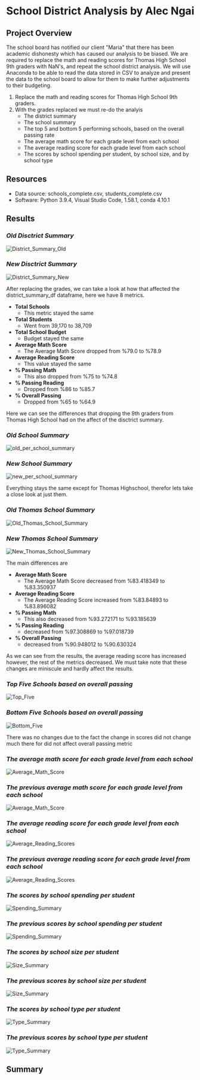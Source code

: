 # School District Analysis by Alec Ngai
## Project Overview

The school board has notified our client "Maria" that there has been academic dishonesty which has caused our analysis to be biased. We are required to replace the math and reading scores for Thomas High School 9th graders with NaN's, and repeat the school district analysis. We will use Anaconda to be able to read the data stored in CSV to analyze and present the data to the school board to allow for them to make further adjustments to their budgeting. 

1. Replace the math and reading scores for Thomas High School 9th graders. 
2. With the grades replaced we must re-do the analyis
    - The district summary
    - The school summary
    - The top 5 and bottom 5 performing schools, based on the overall passing rate
    - The average math score for each grade level from each school
    - The average reading score for each grade level from each school
    - The scores by school spending per student, by school size, and by school type

## Resources
- Data source: schools_complete.csv, students_complete.csv
- Software: Python 3.9.4, Visual Studio Code, 1.58.1, conda 4.10.1

## Results

### ***Old Disctrict Summary*** 
![District_Summary_Old](https://github.com/alecngai/04-School_District_Analysis/blob/main/Resources/old_district_summary_df.png)

### ***New Disctrict Summary*** 

![District_Summary_New](https://github.com/alecngai/04-School_District_Analysis/blob/main/Resources/new_district_summary_df.png)

After replacing the grades, we can take a look at how that affected the district_summary_df dataframe, here we have 8 metrics.
- **Total Schools**
    - This metric stayed the same
- **Total Students**
    - Went from 39,170 to 38,709
- **Total School Budget**
    - Budget stayed the same
- **Average Math Score**
    - The Average Math Score dropped from %79.0 to %78.9
- **Average Reading Score**
    - This value stayed the same
- **% Passing Math**
    - This also dropped from %75 to %74.8
- **% Passing Reading**
    - Dropped from %86 to %85.7 
- **% Overall Passing**
    - Dropped from %65 to %64.9

Here we can see the differences that dropping the 9th graders from Thomas High School had on the affect of the disctrict summary. 

### ***Old School Summary*** 
![old_per_school_summary](https://github.com/alecngai/04-School_District_Analysis/blob/main/Resources/old_per_school_summary_df.png)

### ***New School Summary*** 

![new_per_school_summary](https://github.com/alecngai/04-School_District_Analysis/blob/main/Resources/new_per_school_summary_df.png)

Everything stays the same except for Thomas Highschool, therefor lets take a close look at just them.

### ***Old Thomas School Summary*** 
![Old_Thomas_School_Summary](https://github.com/alecngai/04-School_District_Analysis/blob/main/Resources/Old_Thomas_School_Summary.png)

### ***New Thomas School Summary*** 

![New_Thomas_School_Summary](https://github.com/alecngai/04-School_District_Analysis/blob/main/Resources/New_Thomas_School_Summary.png)

The main differences are 

- **Average Math Score**
    - The Average Math Score decreased from %83.418349 to %83.350937
- **Average Reading Score**
    - The Average Reading Score increased from %83.84893 to %83.896082
- **% Passing Math**
    - This also decreased from %93.272171 to %93.185639 
- **% Passing Reading**
    - decreased from %97.308869 to %97.018739
- **% Overall Passing**
    - decreased from %90.948012 to %90.630324

As we can see from the results, the average reading score has increased however, the rest of the metrics decreased. We must take note that these changes are miniscule and hardly affect the results. 

### ***Top Five Schools based on overall passing*** 
![Top_Five](https://github.com/alecngai/04-School_District_Analysis/blob/main/Resources/top_five.png)

### ***Bottom Five Schools based on overall passing*** 

![Bottom_Five](https://github.com/alecngai/04-School_District_Analysis/blob/main/Resources/bottom_five.png)

There was no changes due to the fact the change in scores did not change much there for did not affect overall passing metric

### ***The average math score for each grade level from each school*** 

![Average_Math_Score](https://github.com/alecngai/04-School_District_Analysis/blob/main/Resources/Average_Math_Scores.png)


### ***The previous average math score for each grade level from each school*** 

![Average_Math_Score](https://github.com/alecngai/04-School_District_Analysis/blob/main/Resources/Old_Average_Math_Scores.png)

### ***The average reading score for each grade level from each school*** 

![Average_Reading_Scores](https://github.com/alecngai/04-School_District_Analysis/blob/main/Resources/Average_Reading_Scores.png)

### ***The previous average reading score for each grade level from each school*** 

![Average_Reading_Scores](https://github.com/alecngai/04-School_District_Analysis/blob/main/Resources/Old_Average_Reading_Scores.png)

### ***The scores by school spending per student*** 

![Spending_Summary](https://github.com/alecngai/04-School_District_Analysis/blob/main/Resources/Spending_Summary.png)


### ***The previous scores by school spending per student*** 

![Spending_Summary](https://github.com/alecngai/04-School_District_Analysis/blob/main/Resources/Old_Spending_Summary.png)

### ***The scores by school size per student*** 

![Size_Summary](https://github.com/alecngai/04-School_District_Analysis/blob/main/Resources/Size_Summary.png)

### ***The previous scores by school size per student*** 

![Size_Summary](https://github.com/alecngai/04-School_District_Analysis/blob/main/Resources/Old_Size_Summary.png)

### ***The scores by school type per student*** 

![Type_Summary](https://github.com/alecngai/04-School_District_Analysis/blob/main/Resources/Type_Summary.png)


### ***The previous scores by school type per student*** 

![Type_Summary](https://github.com/alecngai/04-School_District_Analysis/blob/main/Resources/Old_Type_Summary.png)

## Summary